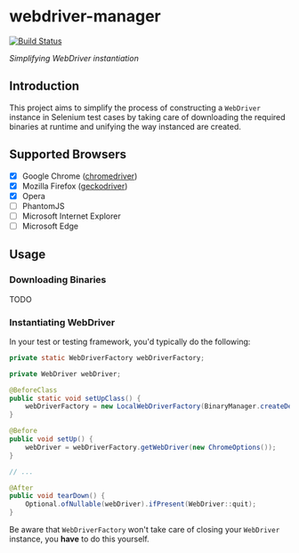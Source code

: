 # webdriver-manager
[![Build Status](https://travis-ci.com/nscuro/webdriver-manager.svg?token=24qz67tadxUHqtNZeoJu&branch=master)](https://travis-ci.com/nscuro/webdriver-manager)

*Simplifying WebDriver instantiation*

## Introduction
This project aims to simplify the process of constructing a `WebDriver` instance in Selenium test cases
by taking care of downloading the required binaries at runtime and unifying the way instanced are created.

## Supported Browsers
- [x] Google Chrome ([chromedriver](https://sites.google.com/a/chromium.org/chromedriver/))
- [x] Mozilla Firefox ([geckodriver](https://github.com/mozilla/geckodriver/releases))
- [x] Opera
- [ ] PhantomJS
- [ ] Microsoft Internet Explorer
- [ ] Microsoft Edge

## Usage

### Downloading Binaries
TODO

### Instantiating WebDriver
In your test or testing framework, you'd typically do the following:
```java
private static WebDriverFactory webDriverFactory;

private WebDriver webDriver;

@BeforeClass
public static void setUpClass() {
    webDriverFactory = new LocalWebDriverFactory(BinaryManager.createDefault());
}

@Before
public void setUp() {
    webDriver = webDriverFactory.getWebDriver(new ChromeOptions());
}

// ... 

@After
public void tearDown() {
    Optional.ofNullable(webDriver).ifPresent(WebDriver::quit);
}
```
Be aware that `WebDriverFactory` won't take care of closing your `WebDriver` instance, you **have** to do this yourself.
